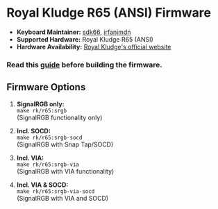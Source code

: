 # Royal Kludge R65 (ANSI) Firmware

* **Keyboard Maintainer:** [sdk66](https://github.com/sdk66), [irfanjmdn](https://github.com/irfanjmdn)
* **Supported Hardware:** Royal Kludge R65 (ANSI)
* **Hardware Availability:** [Royal Kludge's official website](http://www.rkgaming.com)

### Read this [guide](https://github.com/irfanjmdn/r65/tree/signalrgb#guide) before building the firmware. 

## Firmware Options

1. **SignalRGB only:**  
   `make rk/r65:srgb`  
   (SignalRGB functionality only)

2. **Incl. SOCD:**   
   `make rk/r65:srgb-socd`  
   (SignalRGB with Snap Tap/SOCD)

3. **Incl. VIA:**  
   `make rk/r65:srgb-via`  
   (SignalRGB with VIA functionality)

4. **Incl. VIA & SOCD:**  
   `make rk/r65:srgb-via-socd`  
   (SignalRGB with VIA and SOCD)
